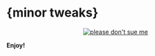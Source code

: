# {minor tweaks}

<div align="center">
    <a href="https://github.com/Microsoft/vscode">
        <img src="https://raw.githubusercontent.com/dunstontc/dark-plus-syntax/master/assets/alt.png" alt="please don't sue me">
    </a>
</div>

**Enjoy!**
